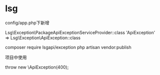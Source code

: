 # lsg
config/app.php下新增

Lsg\Exception\PackageApiExceptionServiceProvider::class
'ApiException' => Lsg\Exception\ApiException::class



composer require lsgapi/exception
php artisan vendor:publish

项目中使用

throw new \ApiException(400);